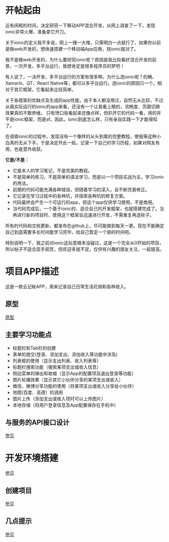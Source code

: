 # 开帖起由

近有闲暇的时间，决定研究一下移动APP混合开发，从网上调查了一下，发现ionic非常火爆，准备拿它开刀。

关于ionic的定义我不多说，网上一搜一大堆，只需明白一点就行了，如果你以前是做web开发的，想快速搭建一个移动端App应用，找ionic就对了。

我不是做web开发的，为什么要研究ionic呢？原因是我比较看好混合开发的前景，一次开发，多平台运行，我想肯定是很多程序员的梦吧！

有人说了，一决开发，多平台运行的方案有很多啊，为什么选ionic呢？的确，Xamarin、QT、React Native等，都可以多平台运行。选ionic的原因只一个，相对于其它框架，它看起来比较简单。

关于各框架的优缺点及生成的app性能，由于本人都没用过，自然无从比较，不过从我实际运行的ionic的app来看，还没有一个让我看上眼的，流畅度、页面切换效果真的不敢恭维。
只有馋口街看起来还像点样，但扒开它的代码一看，用的并不是ionic框架，而是af。因此，ionic到底怎么样，只有亲自实践一下才能得知了。

在调查ionic的过程中，发现没有一个像样的从头到尾的完整教程，使我等这种小白真的无从下手。于是决定开此一贴，记录一下自己的学习历程，如果对网友有用，也是意外收获。

**它是/不是：**

- 它是本人的学习笔记，不是完美的教程。
- 不是简单的练习，不是简单的语法学习，而是以一个项目实战为主，学习ionic的用法。
- 前期的代码可能充满各种错误，但随着学习的深入，会不断完善修正。
- 它记录在学习过程中的各种坑，并探索各种坑的修复方案。
- 代码最终会产生一个可运行的app，但这个app仅供学习使用，不是商用。
- 当代码完成后，一个基于ionic的、适合自己的开发框架，也就搭建完成了。当再进行新的项目时，使用这个框架会迅速进行开发，不需重复再造轮子。

所有的代码和文档更新，都发布在github上，尽可能做到每天一更。现在不能确定自己到底需要多长时间能学习完毕，给自己暂定一个朋的时间吧。

特别说明一下，我之前对ionic这玩意根本没碰过，这是一个完全从0开始的项目，所以帖子不适合高手观赏，但欢迎多提不足。仅供有兴趣的朋友关注，一起提高。

# 项目APP描述
这是一款云记帐APP，用来记录自己日常生活花销和各种收入。

## 原型
[原型](./prototype.md)

## 主要学习功能点
- 标题栏和Tab栏的创建
- 表单的提交(登录、添加支出、添加收入等功能中涉及)
- 列表框的使用（显示支出列表、收入列表等）
- 标题栏搜索功能（搜索某项支出或收入信息）
- 侧边菜单的弹出和收缩（显示App的配置项及退出登录等功能）
- 图片轮播效果（显示其它小伙伴分享的某项支出或收入）
- 微信、微博分享功能的使用（将某项支出或收入分享给小伙伴）
- 地图(百度、高德）的调用
- 图片上传（添加支出或收入项时可以上传图片）
- 本地存储（将用户登录信息及App配置保存在手机中）

## 与服务的API接口设计
[参见](./app_api.md)

#  开发环境搭建
[参见](./dev_environment.md)

## 创建项目 
[参见](./app_create.md)


## 几点提示
[参见](./tips.md)
